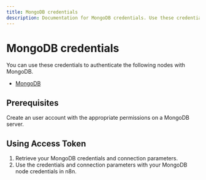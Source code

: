 ```yaml
---
title: MongoDB credentials
description: Documentation for MongoDB credentials. Use these credentials to authenticate MongoDB in n8n, a workflow automation platform.
---
```


# MongoDB credentials

You can use these credentials to authenticate the following nodes with MongoDB.

- [MongoDB](/integrations/builtin/app-nodes/n8n-nodes-base.mongodb/)

## Prerequisites

Create an user account with the appropriate permissions on a MongoDB server.

## Using Access Token

1. Retrieve your MongoDB credentials and connection parameters.
2. Use the credentials and connection parameters with your MongoDB node credentials in n8n.

